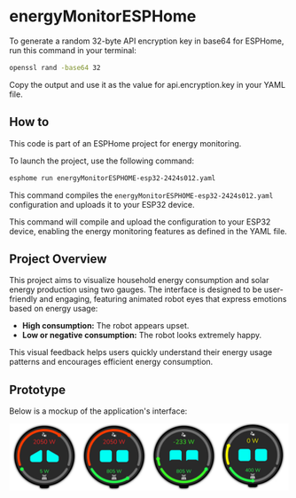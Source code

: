 # energyMonitorESPHome


To generate a random 32-byte API encryption key in base64 for ESPHome, run this command in your terminal:

```sh
openssl rand -base64 32
```
Copy the output and use it as the value for api.encryption.key in your YAML file.


## How to
 
This code is part of an ESPHome project for energy monitoring.
 
To launch the project, use the following command:
 
```sh
esphome run energyMonitorESPHOME-esp32-2424s012.yaml
```

This command compiles the `energyMonitorESPHOME-esp32-2424s012.yaml` configuration and uploads it to your ESP32 device.

This command will compile and upload the configuration to your ESP32 device, enabling the energy monitoring features as defined in the YAML file.

## Project Overview

This project aims to visualize household energy consumption and solar energy production using two gauges. The interface is designed to be user-friendly and engaging, featuring animated robot eyes that express emotions based on energy usage:

- **High consumption:** The robot appears upset.
- **Low or negative consumption:** The robot looks extremely happy.

This visual feedback helps users quickly understand their energy usage patterns and encourages efficient energy consumption.

## Prototype

Below is a mockup of the application's interface:

![Prototype of the application](images/Mockup.jpg)